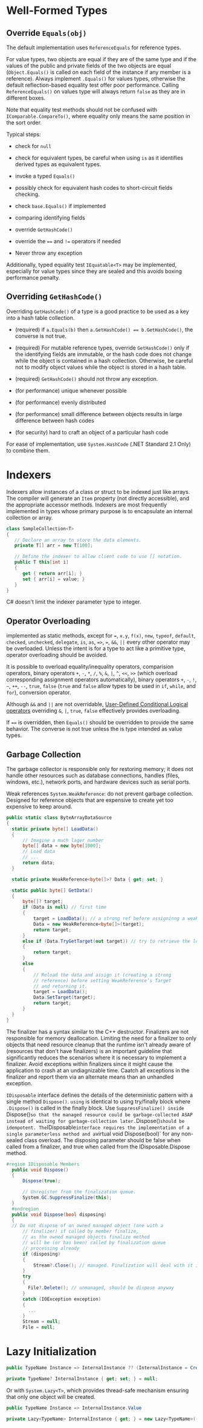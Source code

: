 # Well-Formed Types

## Override `Equals(obj)`

The default implementation uses `ReferenceEquals` for reference types. 

For value types, two objects are equal if they are of the same type 
and if the values of the public and private fields of the two objects are equal (`Object.Equals()` is called on each field of the instance if any member is a reference). Always implement `.Equals()` for values types, otherwise the default reflection-based equality test offer poor performance.
Calling `ReferenceEquals()` on values type will always return `false` as they are in different boxes.

Note that equality test methods should not be confused with `IComparable.CompareTo()`, where equality only means the same position in the sort order.

Typical steps:

- check for `null`

- check for equivalent types, be careful when using `is` as it identifies derived types as equivalent types.

- invoke a typed `Equals()`

- possibly check for equivalent hash codes to short-circuit fields checking.

- check `base.Equals()` if implemented

- comparing identifying fields

- override `GetHashCode()`

- override the `==` and `!=` operators if needed

- Never throw any exception

Additionally, typed equality test `IEquatable<T>` may be implemented, especially for value types since they are sealed and this avoids boxing performance penalty.

## Overriding `GetHashCode()`

Overriding `GetHashCode()` of a type is a good practice to be used as a key into a hash table collection.

- (required) if `a.Equals(b)` then `a.GetHashCode() == b.GetHashCode()`, the converse is not true.

- (required) For mutable reference types, override `GetHashCode()` only if the identifying fields are immutable, or the hash code does not change while the object is contained in a hash collection. Otherwise, be careful not to modify object values while the object is stored in a hash table.

- (required) `GetHashCode()` should not throw any exception.

- (for performance) unique whenever possible

- (for performance) evenly distributed

- (for performance) small difference between objects results in large difference between hash codes

- (for security) hard to craft an object of a particular hash code

For ease of implementation, use `System.HashCode` (.NET Standard 2.1 Only) to combine them.

# Indexers

Indexers allow instances of a class or struct to be indexed just like arrays. The compiler will generate an `Item` property (not directly accessible), and the appropriate accessor methods. Indexers are most frequently implemented in types whose primary purpose is to encapsulate an internal collection or array.

```csharp
class SampleCollection<T>
{
   // Declare an array to store the data elements.
   private T[] arr = new T[100];

   // Define the indexer to allow client code to use [] notation.
   public T this[int i]
   {
      get { return arr[i]; }
      set { arr[i] = value; }
   }
}
```

C# doesn't limit the indexer parameter type to integer.

## Operator Overloading

implemented as static methods, except for `=`, `x.y`, `f(x)`, `new`, `typeof`, `default`, `checked`, `unchecked`, `delegate`, `is`, `as`, `=>`, `=`, `&&`, `||` every other operator may be overloaded. Unless the intent is for a type to act like a primitive type, operator overloading should be avoided. 

It is possible to overload equality/inequality operators, comparision operators, binary operators `+`, `-`, `*`, `/`, `%`, `&`, `|`, `^`, `<<`, `>>` (which overload corresponding assignment operators automatically), binary operators `+`, `-`, `!`, `~`, `++`, `--`, `true`, `false` (`true` and `false` allow types to be used in `if`, `while`, and `for`), conversion operator.

Although `&&` and `||` are not overridable, [User-Defined Conditional Logical operators](https://learn.microsoft.com/en-us/dotnet/csharp/language-reference/language-specification/expressions#12143-user-defined-conditional-logical-operators) overriding `&`, `|`, `true`, `false` effectively provides overloading.

If `==` is overridden, then `Equals()` should be overridden to provide the same behavior. The converse is not true unless the is type intended as value types.

## Garbage Collection

The garbage collector is responsible only for restoring memory; it does not handle other resources such as database connections, handles (files, windows, etc.), network ports, and hardware devices such as serial ports.

Weak references `System.WeakReference`: do not prevent garbage collection. Designed for reference objects that are expensive to create yet too expensive to keep around.


```csharp
public static class ByteArrayDataSource
{
  static private byte[] LoadData()
  {
      // Imagine a much lager number
      byte[] data = new byte[1000];
      // Load data
      // ...
      return data;
  }

  static private WeakReference<byte[]>? Data { get; set; }

  static public byte[] GetData()
  {
      byte[]? target;
      if (Data is null) // first time
      {
          target = LoadData(); // a strong ref before assigninng a weak ref
          Data = new WeakReference<byte[]>(target);
          return target;
      }
      else if (Data.TryGetTarget(out target)) // try to retrieve the loaded data by checking the weak reference
      {
          return target;
      }
      else
      {
          // Reload the data and assign it (creating a strong
          // reference) before setting WeakReference’s Target
          // and returning it.
          target = LoadData();
          Data.SetTarget(target);
          return target;
      }
  }
}
```

The finalizer has a syntax similar to the C++ destructor. Finalizers are not responsible for memory deallocation.
Limiting the need for a finalizer to only objects that need resource cleanup that the runtime isn't already aware of (resources that don't have finalizers) is an important guideline that significantly reduces the scenarios where it is necessary to implement a finalizer. Avoid exceptions within finalizers since it might cause the application to crash at an undiagnizable time. Caatch all exceptions in the finalizer and report them via an alternate means than an unhandled exception.

`IDisposable` interface defines the details of the deterministic pattern with a single method `Dispose()`. `using` is identical to using try/finally block where `.Dispose()` is called in the finally block. Use `SuppressFinalize() inside `Dispose()` so that the managed resource could be garbage-collected ASAP instead of waiting for garbage-collection later. `Dispose()` should be idempotent. The `IDisposable` interface requires the implementation of a single parameterless method and a `virtual void Dispose(bool)` for any non-sealed class overload.
The disposing parameter should be false when called from a finalizer, and true when called from the IDisposable.Dispose method.

```csharp
#region IDisposable Members
  public void Dispose()
  {
      Dispose(true);

      // Unregister from the finalization queue.
      System.GC.SuppressFinalize(this);
  }
  #endregion
  public void Dispose(bool disposing)
  {
  // Do not dispose of an owned managed object (one with a
      // finalizer) if called by member finalize,
      // as the owned managed objects finalize method
      // will be (or has been) called by finalization queue
      // processing already
      if (disposing)
      {
          Stream?.Close(); // managed. Finalization will deal with it if not called deterministically
      }
      try
      {
        File?.Delete(); // unmanaged, should be dispose anyway
      }
      catch (IOException exception)
      {
        ...
      }
      Stream = null;
      File = null;
```

# Lazy Initialization

```csharp
public TypeName Instance => InternalInstance ?? (InternalInstance = CreateInstance());

private TypeName? InternalInstance { get; set; } = null;
```

Or with `System.Lazy<T>`, which provides thread-safe mechanism ensuring that only one object will be created.

```csharp
public TypeName Instance => InternalInstance.Value

private Lazy<TypeName> InternalInstance { get; } = new Lazy<TypeName>(() => CreateInstance());
```



